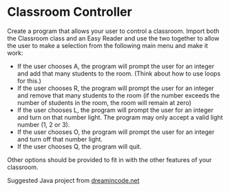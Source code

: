 # Classroom Controller
Create a program that allows your user to control a classroom. Import both the Classroom class and an Easy Reader and use the two together to allow the user to make a selection from the following main menu and make it work:
* If the user chooses A, the program will prompt the user for an integer and add that many students to the room. (Think about how to use loops for this.)
* If the user chooses R, the program will prompt the user for an integer and remove that many students to the room (if the number exceeds the number of students in the room, the room will remain at zero)
* If the user chooses L, the program will prompt the user for an integer and turn on that number light. The program may only accept a valid light number (1, 2 or 3).
* If the user chooses O, the program will prompt the user for an integer and turn off that number light.
* If the user chooses Q, the program will quit.

Other options should be provided to fit in with the other features of your classroom.

Suggested Java project from [dreamincode.net](https://www.dreamincode.net/forums/topic/160458-simple-java-projects/ "Simple Java Projects")
